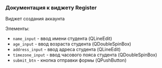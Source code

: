 ### Документация к виджету Register

Виджет создания аккаунта

Элементы:
- ``name_input`` - ввод имени студента (QLineEdit)
- ``age_input`` - ввод возраста студента (QDoubleSpinBox)
- ``address_input`` - ввод адреса студента (QLineEdit)
- ``timezone_input`` - ввод часового пояса студента (QDoubleSpinBox)
- ``submit_btn`` - кнопка отправки формы (QPushButton)